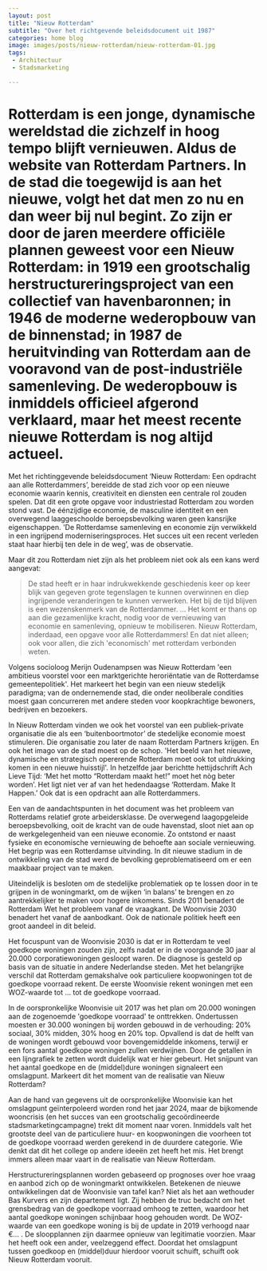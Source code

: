```yaml
---
layout: post
title: "Nieuw Rotterdam"
subtitle: "Over het richtgevende beleidsdocument uit 1987"
categories: home blog
image: images/posts/nieuw-rotterdam/nieuw-rotterdam-01.jpg
tags: 
 - Architectuur 
 - Stadsmarketing

---
```


# Rotterdam is een jonge, dynamische wereldstad die zichzelf in hoog tempo blijft vernieuwen. Aldus de website van Rotterdam Partners. In de stad die toegewijd is aan het nieuwe, volgt het dat men zo nu en dan weer bij nul begint. Zo zijn er door de jaren meerdere officiële plannen geweest voor een Nieuw Rotterdam: in 1919 een grootschalig herstructureringsproject van een collectief van havenbaronnen; in 1946 de moderne wederopbouw van de binnenstad; in 1987 de heruitvinding van Rotterdam aan de vooravond van de post-industriële samenleving. De wederopbouw is inmiddels officieel afgerond verklaard, maar het meest recente nieuwe Rotterdam is nog altijd actueel.

Met het richtinggevende beleidsdocument ‘Nieuw Rotterdam: Een opdracht aan alle Rotterdammers’, bereidde de stad zich voor op een nieuwe economie waarin kennis, creativiteit en diensten een centrale rol zouden spelen. Dat dit een grote opgave voor industriestad Rotterdam zou worden stond vast. De éénzijdige economie, de masculine identiteit en een overwegend laaggeschoolde beroepsbevolking waren geen kansrijke eigenschappen. 'De Rotterdamse samenleving en economie zijn verwikkeld in een ingrijpend moderniseringsproces. Het succes uit een recent verleden staat haar hierbij ten dele in de weg’, was de observatie.

Maar dit zou Rotterdam niet zijn als het probleem niet ook als een kans werd aangevat:

>De stad heeft er in haar indrukwekkende geschiedenis keer op keer blijk van gegeven grote tegenslagen te kunnen overwinnen en diep ingrijpende veranderingen te kunnen verwerken. Het bij de tijd blijven is een wezenskenmerk van de Rotterdammer. ... Het komt er thans op aan die gezamenlijke kracht, nodig voor de vernieuwing van economie en samenleving, opnieuw te mobiliseren. Nieuw Rotterdam, inderdaad, een opgave voor alle Rotterdammers! En dat niet alleen; ook voor allen, die zich 'economisch' met rotterdam verbonden weten.

Volgens socioloog Merijn Oudenampsen was Nieuw Rotterdam 'een ambitieus voorstel voor een marktgerichte heroriëntatie van de Rotterdamse gemeentepolitiek'. Het markeert het begin van een nieuw stedelijk paradigma; van de ondernemende stad, die onder neoliberale condities moest gaan concurreren met andere steden voor koopkrachtige bewoners, bedrijven en bezoekers. 

In Nieuw Rotterdam vinden we ook het voorstel van een publiek-private organisatie die als een ‘buitenboortmotor’ de stedelijke economie moest stimuleren. Die organisatie zou later de naam Rotterdam Partners krijgen. En ook het imago van de stad moest op de schop. 'Het beeld van het nieuwe, dynamische en strategisch opererende Rotterdam moet ook tot uitdrukking komen in een nieuwe huisstijl'. In hetzelfde jaar berichtte hettijdschrift Ach Lieve Tijd: ‘Met het motto “Rotterdam maakt het!” moet het nòg beter worden’. Het ligt niet ver af van het hedendaagse ‘Rotterdam. Make It Happen.’ Ook dat is een opdracht aan alle Rotterdammers.

Een van de aandachtspunten in het document was het probleem van Rotterdams relatief grote arbeidersklasse. De overwegend laagopgeleide beroepsbevolking, ooit de kracht van de oude havenstad, sloot niet aan op de werkgelegenheid van een nieuwe economie. Zo ontstond er naast fysieke en economische vernieuwing de behoefte aan sociale vernieuwing. Het begrip was een Rotterdamse uitvinding. In dit nieuwe stadium in de ontwikkeling van de stad werd de bevolking geproblematiseerd om er een maakbaar project van te maken.

Uiteindelijk is besloten om de stedelijke problematiek op te lossen door in te grijpen in de woningmarkt, om de wijken ‘in balans’ te brengen en zo aantrekkelijker te maken voor hogere inkomens. Sinds 2011 benadert de Rotterdam Wet het probleem vanaf de vraagkant. De Woonvisie 2030 benadert het vanaf de aanbodkant. Ook de nationale politiek heeft een groot aandeel in dit beleid.

Het focuspunt van de Woonvisie 2030 is dat er in Rotterdam te veel goedkope woningen zouden zijn, zelfs nadat er in de voorgaande 30 jaar al 20.000 corporatiewoningen gesloopt waren. De diagnose is gesteld op basis van de situatie in andere Nederlandse steden. Met het belangrijke verschil dat Rotterdam gemakshalve ook particuliere koopwoningen tot de goedkope voorraad rekent. De eerste Woonvisie rekent woningen met een WOZ-waarde tot … tot de goedkope voorraad.

In de oorspronkelijke Woonvisie uit 2017 was het plan om 20.000 woningen aan de zogenoemde 'goedkope voorraad' te onttrekken. Ondertussen moesten er 30.000 woningen bij worden gebouwd in de verhouding: 20% sociaal, 30% midden, 30% hoog en 20% top. Opvallend is dat de helft van de woningen wordt gebouwd voor bovengemiddelde inkomens, terwijl er een fors aantal goedkope woningen zullen verdwijnen. Door de getallen in een lijngrafiek te zetten wordt duidelijk wat er hier gebeurt. Het snijpunt van het aantal goedkope en de (middel)dure woningen signaleert een omslagpunt. Markeert dit het moment van de realisatie van Nieuw Rotterdam?

Aan de hand van gegevens uit de oorspronkelijke Woonvisie kan het omslagpunt geïnterpoleerd worden rond het jaar 2024, maar de bijkomende wooncrisis (en het succes van een grootschalig gecoördineerde stadsmarketingcampagne) trekt dit moment naar voren. Inmiddels valt het grootste deel van de particuliere huur- en koopwoningen die voorheen tot de goedkope voorraad werden gerekend in de duurdere categorie. Wie denkt dat dit het college op andere ideeën zet heeft het mis. Het brengt immers alleen maar vaart in de realisatie van Nieuw Rotterdam.

Herstructureringsplannen worden gebaseerd op prognoses over hoe vraag en aanbod zich op de woningmarkt ontwikkelen. Betekenen de nieuwe ontwikkelingen dat de Woonvisie van tafel kan? Niet als het aan wethouder Bas Kurvers en zijn departement ligt. Zij hebben de truc bedacht om het grensbedrag van de goedkope voorraad omhoog te zetten, waardoor het aantal goedkope woningen schijnbaar hoog gehouden wordt. De WOZ-waarde van een goedkope woning is bij de update in 2019 verhoogd naar €... .  De sloopplannen zijn daarmee opnieuw van legitimatie voorzien. Maar het heeft ook een ander, veelzeggend effect. Doordat het omslagpunt tussen goedkoop en (middel)duur hierdoor vooruit schuift, schuift ook Nieuw Rotterdam vooruit.